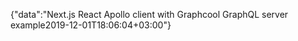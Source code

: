 {"data":"Next.js React Apollo client with Graphcool GraphQL server example2019-12-01T18:06:04+03:00"}
